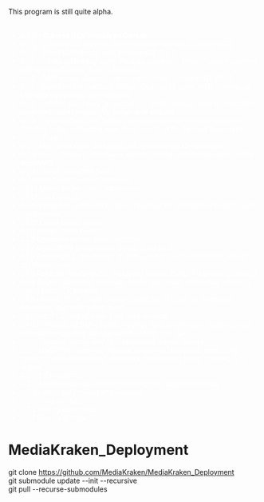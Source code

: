 This program is still quite alpha.<BR>
<BR>

 <ul style="color:white;">
        <li><b>0.7.6 - Current DEV branch on GitHub</b>
        <li><i>0.7.5 - Listview for Kivy media list, parallel queries in PostgreSQL</b>
        <li>0.7.4 - Read DVD/Bluray info, PostgreSQL 9.6.5</b>
        <li>0.7.3 - Tasks instead of cron, Youtube playback, basic Youtube support, alot of search code, base LCD code</b>
        <li>0.7.2 - Mail server, Calibre, base search code, PostgreSQL 9.6.4</b>
        <li>0.7.1 - Better url link support, NVidia Cuda base code, basic control of Marantz equipment over network</b>
        <li>0.7.0 - NGINX SSL Proxy to webserver, code cleanup, pika to metadata programs, ssl key reuse for server and website</b>
        <li>0.6.x - Kivy update, use Twisted line reactor in server and client via Crochet, many metadata view fixes, use json for Twisted messages
        <li>0.5.0 - Fixes
        <li>0.4.x More pika code and playback of media via Chromecast
        <li>0.3.x Tons of fixes and network refactor along with Docker swarm and RabbitMQ
        <li>0.2.1 Lots of metadata fixes
        <li>0.2.0 Full blown Docker instances
        <li>0.1.13 Many docker fixes, admin user
        <li>0.1.12 Docker build
        <li>0.1.11 TV limiter, autobuild of lxc in Proxmox for distribution builds, more build scripts
        <li>0.1.10 Finish movie limiter
        <li>0.1.9 Image proxy begin
        <li>0.1.8 Complete movie limiter refactor
        <li>0.1.7 More PEP8 compliance, merge build code
        <li>0.1.6 Rebranding, thousands of changes for PEP8 compliance, movie api limiter code
        <li>0.1.5 Refactor movie and tv metadata match, TwitchTV stream playback
        <li>0.1.4 Begin automated test suite (400+ unit tests), dictcursor, cleanup, basic TwitchTV support
        <li>0.1.3 Ubuntu 16.04, begin proper limiter for API calls to metadata providers, different thread pool
        <li>0.1.1 and 0.1.2 Lots of code fixes and cleanup
        <li>0.1.0 Hundreds of fixes, better logging, sync/conversion support, more metadata providers, db upgrade to Postgresql 9.5
        <li>0.0.9 Youtube, vimeo and HLS streaming, server linking
        <li>0.0.8 UNC/SMB scanning support, progress indicators, many fixes, synology and chromecast discovery, hdhomerun basic support, API engine
        <li>0.0.7 TV metadata
        <li>0.0.6 Movie metadata, movie matching and sports metadata
        <li>0.0.5 Fetch and process of metadata
        <li>0.0.3 Tons of fixes
        <li>0.0.2 Alot of base code
        <li>0.0.1 New beginings...</i>
        </ul>

# MediaKraken_Deployment<BR>
git clone https://github.com/MediaKraken/MediaKraken_Deployment<BR>
git submodule update --init --recursive<BR>
git pull --recurse-submodules<BR>
